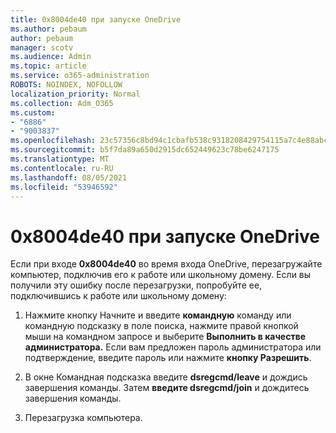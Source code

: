 ```yaml
---
title: 0x8004de40 при запуске OneDrive
ms.author: pebaum
author: pebaum
manager: scotv
ms.audience: Admin
ms.topic: article
ms.service: o365-administration
ROBOTS: NOINDEX, NOFOLLOW
localization_priority: Normal
ms.collection: Adm_O365
ms.custom:
- "6886"
- "9003837"
ms.openlocfilehash: 23c57356c8bd94c1cbafb538c9318208429754115a7c4e88abc93d293b5ea6e1
ms.sourcegitcommit: b5f7da89a650d2915dc652449623c78be6247175
ms.translationtype: MT
ms.contentlocale: ru-RU
ms.lasthandoff: 08/05/2021
ms.locfileid: "53946592"
---
```

# <a name="0x8004de40-error-when-launching-onedrive"></a>0x8004de40 при запуске OneDrive

Если при входе **0x8004de40** во время входа OneDrive, перезагружайте компьютер, подключив его к работе или школьному домену. Если вы получили эту ошибку после перезагрузки, попробуйте ее, подключившись к работе или школьному домену:

1. Нажмите кнопку Начните  и введите **командную** команду или командную подсказку в поле поиска, нажмите правой кнопкой мыши на командном запросе и выберите **Выполнить в качестве администратора.** Если вам предложен пароль администратора или подтверждение, введите пароль или нажмите **кнопку Разрешить**.  

2. В окне Командная подсказка введите **dsregcmd/leave**  и дождись завершения команды. Затем **введите dsregcmd/join** и дождитесь завершения команды.
3. Перезагрузка компьютера.
